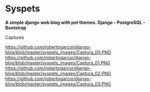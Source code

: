 # Syspets

**A simple django web blog with pet themes. Django - PostgreSQL - Bootstrap** 

Captures

https://github.com/robertogarcor/django-blog/blob/master/syspets_images/Captura_00.PNG
https://github.com/robertogarcor/django-blog/blob/master/syspets_images/Captura_01.PNG
https://github.com/robertogarcor/django-blog/blob/master/syspets_images/Captura_02.PNG
https://github.com/robertogarcor/django-blog/blob/master/syspets_images/Captura_03.PNG


